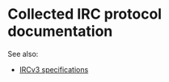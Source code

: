 # Collected IRC protocol documentation

See also:

 * [IRCv3 specifications][ircv3-repo]

[ircv3-repo]: https://github.com/atheme/ircv3-specifications
